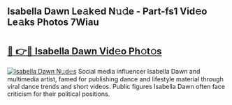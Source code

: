 ## Isabella Dawn Le𝚊k𝚎d N𝚞𝚍e - Part-fs1 Vid𝚎o Le𝚊ks Photos 7Wiau

# <h2><a href="http://fbbqkh3.evod.top/?m=Isabella+Dawn">🔗 👉🔴 Isabella Dawn Vid𝚎o Ph𝚘t𝚘s</a></h2>

[![Isabella Dawn N𝚞d𝚎s](https://i.imgur.com/8V9OHl7.gif)](http://fbbqkh3.evod.top/?m=Isabella+Dawn)
Social media influencer Isabella Dawn and multimedia artist, famed for publishing dance and lifestyle material through viral dance trends and short videos. Public figures Isabella Dawn often face criticism for their political positions. 

